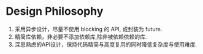 # Design Philosophy
1. 采用异步设计，尽量不使用 blocking 的 API, 或封装为 future.
2. 精简库依赖，非必要不添加依赖库,除非被依赖依赖的库.
3. 深思熟虑的API设计，保持代码精简与高度复用的同时降低复杂度与使用难度.
